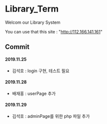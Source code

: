 # Library_Term
Welcom our Library System

You can use that this site : "http://112.166.141.161"

## Commit
#### 2019.11.25
  - 김석호 : login 구현, 테스트 필요
  
#### 2019.11.28
  - 배재홍 : userPage 추가
#### 2019.11.29
  - 김석호 : adminPage를 위한 php 파일 추가
